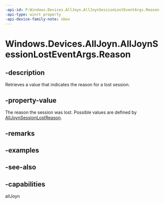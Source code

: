 ```yaml
---
-api-id: P:Windows.Devices.AllJoyn.AllJoynSessionLostEventArgs.Reason
-api-type: winrt property
-api-device-family-note: xbox
---
```


<!-- Property syntax
public Windows.Devices.AllJoyn.AllJoynSessionLostReason Reason { get; }
-->

# Windows.Devices.AllJoyn.AllJoynSessionLostEventArgs.Reason

## -description
Retrieves a value that indicates the reason for a lost session.

## -property-value
The reason the session was lost. Possible values are defined by [AllJoynSessionLostReason](alljoynsessionlostreason.md).

## -remarks

## -examples

## -see-also


## -capabilities
allJoyn